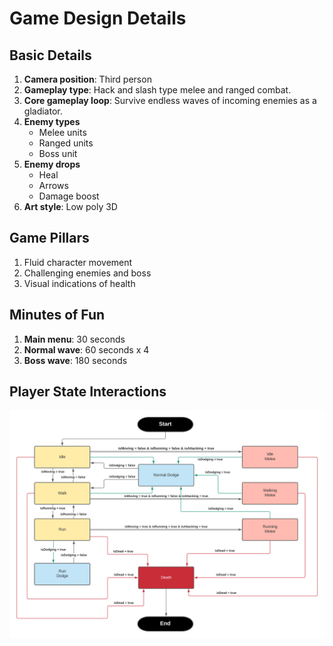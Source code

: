 # Game Design Details

## Basic Details
1. **Camera position**: Third person
2. **Gameplay type**: Hack and slash type melee and ranged combat.
3. **Core gameplay loop**: Survive endless waves of incoming enemies as a gladiator.
4. **Enemy types**
    * Melee units
    * Ranged units
    * Boss unit
5. **Enemy drops**
    * Heal
    * Arrows
    * Damage boost
6. **Art style**: Low poly 3D

## Game Pillars
1. Fluid character movement
2. Challenging enemies and boss
3. Visual indications of health 

## Minutes of Fun
1. **Main menu**: 30 seconds
2. **Normal wave**: 60 seconds x 4
3. **Boss wave**: 180 seconds

## Player State Interactions
![State Diagram](state_diagram.png)